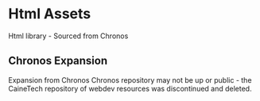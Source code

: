 # Html Assets
Html library - Sourced from Chronos

## Chronos Expansion

Expansion from Chronos
Chronos repository may not be up or public - the CaineTech repository of webdev resources was discontinued and deleted.


